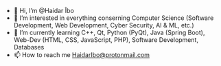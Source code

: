 - 👋 Hi, I’m @Haidar Îbo
- 👀 I’m interested in everything conserning Computer Science (Software Development, Web Development, Cyber Security, AI & ML, etc.) 
- 🌱 I’m currently learning C++, Qt, Python (PyQt), Java (Spring Boot), Web-Dev (HTML, CSS, JavaScript, PHP), Software Development, Databases
- 📫 How to reach me HaidarIbo@protonmail.com

<!---
Ismail099/Ismail099 is a ✨ special ✨ repository because its `README.md` (this file) appears on your GitHub profile.
You can click the Preview link to take a look at your changes.
--->
